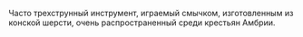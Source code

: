 Часто трехструнный инструмент, играемый смычком, изготовленным из конской шерсти, очень распространенный среди крестьян Амбрии.
